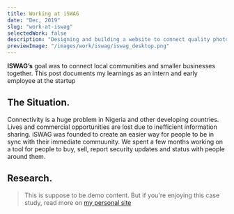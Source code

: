 ```yaml
---
title: Working at iSWAG
date: "Dec, 2019"
slug: "work-at-iswag"
selectedWork: false
description: "Designing and building a website to connect quality photographers in Lagos, Nigeria"
previewImage: "/images/work/iswag/iswag_desktop.png"
---
```


**ISWAG’s** goal was to connect local communities and smaller businesses together. This post documents my learnings as an intern and early employee at the startup

## The Situation.

Connectivity is a huge problem in Nigeria and other developing countries. Lives and commercial opportunities are lost due to inefficient information sharing. iSWAG was founded to create an easier way for people to be in sync with their immediate commuunity. We spent a few months working on a tool for people to buy, sell, report security updates and status with people around them.

## Research.

> This is suppose to be demo content. But if you're enjoying this case study, read more on [my personal site](https://victorofoegbu.com)